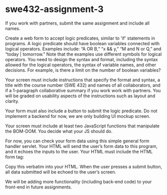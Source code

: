 # swe432-assignment-3

If you work with partners, submit the same assignment and include all names.

Create a web form to accept logic predicates, similar to 'if' statements in programs. A logic predicate should have boolean variables connected with logical operators. Examples include: “A OR B,” “x && y,” “M and N or Q,” and “today | tomorrow.” Note that the examples use different symbols for logical operators. You need to design the syntax and format, including the syntax allowed for the logical operators, the syntax of variable names, and other decisions. For example, is there a limit on the number of boolean variables?

Your screen must include instructions that specify the format and syntax, a title with the course number (SWE 432) and names of all collaborators, and if a 1-paragraph collaborative summary if you work work with partners. You will be graded on usability aspects of the instructions such as layout and clarity.

Your form must also include a button to submit the logic predicate. Do not implement a backend for now, we are only building UI mockup screen.

Your screen must include at least two JavaScript functions that manipulate the BOM-DOM. You decide what your JS should do.

For now, you can check your form data using this simple general form handler servlet. Your HTML will send the user’s form data to this program, and it echoes the inputs to the user. Your HTML must include the HTML form tag:
<form method="post" action="https://cs.gmu.edu:8443/offutt/servlet/formHandler">
Copy this verbatim into your HTML. When the user presses a submit button, all data submitted will be echoed to the user’s screen.

We will be adding more functionality (including back-end code) to your front-end in future assignments.

